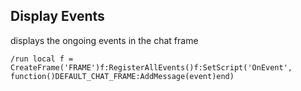 ## Display Events
displays the ongoing events in the chat frame
```
/run local f = CreateFrame('FRAME')f:RegisterAllEvents()f:SetScript('OnEvent', function()DEFAULT_CHAT_FRAME:AddMessage(event)end)
```